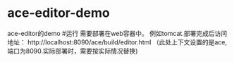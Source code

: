 # ace-editor-demo
ace-editor的demo
#运行
需要部署在web容器中。
例如tomcat.部署完成后访问地址：
http://localhost:8090/ace/build/editor.html
（此处上下文设置的是ace,端口为8090.实际部署时，需要按实际情况替换)